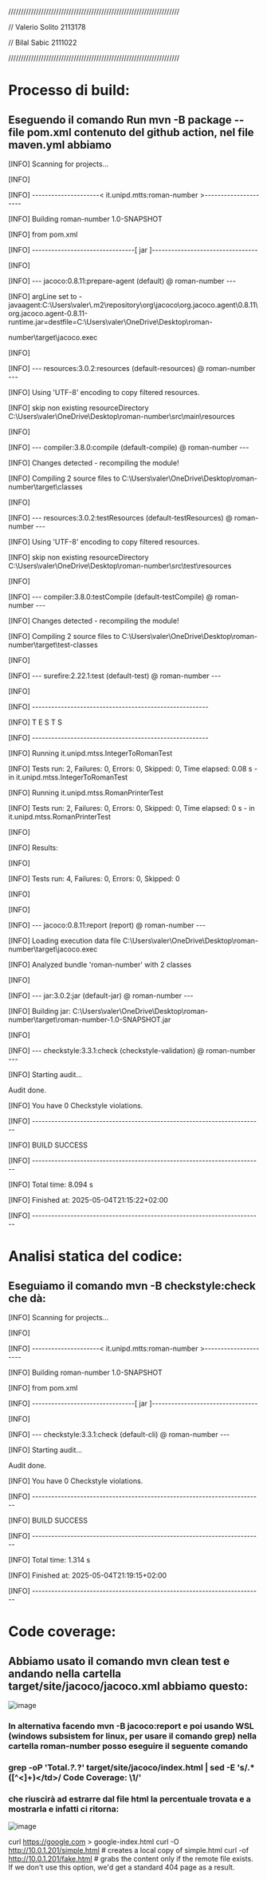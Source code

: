 ////////////////////////////////////////////////////////////////////

// Valerio Solito 2113178

// Bilal Sabic 2111022

////////////////////////////////////////////////////////////////////

# Processo di build:
## Eseguendo il comando Run mvn -B package --file pom.xml contenuto del github action, nel file maven.yml abbiamo

[INFO] Scanning for projects...

[INFO]

[INFO] ---------------------< it.unipd.mtts:roman-number >---------------------

[INFO] Building roman-number 1.0-SNAPSHOT

[INFO]   from pom.xml

[INFO] --------------------------------[ jar ]---------------------------------

[INFO]

[INFO] --- jacoco:0.8.11:prepare-agent (default) @ roman-number ---

[INFO] argLine set to -javaagent:C:\\Users\\valer\\.m2\\repository\\org\\jacoco\\org.jacoco.agent\\0.8.11\\org.jacoco.agent-0.8.11-runtime.jar=destfile=C:\\Users\\valer\\OneDrive\\Desktop\\roman-

number\\target\\jacoco.exec

[INFO]

[INFO] --- resources:3.0.2:resources (default-resources) @ roman-number ---

[INFO] Using 'UTF-8' encoding to copy filtered resources.

[INFO] skip non existing resourceDirectory C:\Users\valer\OneDrive\Desktop\roman-number\src\main\resources

[INFO]

[INFO] --- compiler:3.8.0:compile (default-compile) @ roman-number ---

[INFO] Changes detected - recompiling the module!

[INFO] Compiling 2 source files to C:\Users\valer\OneDrive\Desktop\roman-number\target\classes

[INFO]

[INFO] --- resources:3.0.2:testResources (default-testResources) @ roman-number ---

[INFO] Using 'UTF-8' encoding to copy filtered resources.


[INFO] skip non existing resourceDirectory C:\Users\valer\OneDrive\Desktop\roman-number\src\test\resources

[INFO]

[INFO] --- compiler:3.8.0:testCompile (default-testCompile) @ roman-number ---

[INFO] Changes detected - recompiling the module!

[INFO] Compiling 2 source files to C:\Users\valer\OneDrive\Desktop\roman-number\target\test-classes

[INFO]

[INFO] --- surefire:2.22.1:test (default-test) @ roman-number ---

[INFO]

[INFO] -------------------------------------------------------

[INFO]  T E S T S


[INFO] -------------------------------------------------------

[INFO] Running it.unipd.mtss.IntegerToRomanTest

[INFO] Tests run: 2, Failures: 0, Errors: 0, Skipped: 0, Time elapsed: 0.08 s - in it.unipd.mtss.IntegerToRomanTest

[INFO] Running it.unipd.mtss.RomanPrinterTest

[INFO] Tests run: 2, Failures: 0, Errors: 0, Skipped: 0, Time elapsed: 0 s - in it.unipd.mtss.RomanPrinterTest

[INFO]

[INFO] Results:

[INFO]

[INFO] Tests run: 4, Failures: 0, Errors: 0, Skipped: 0

[INFO]

[INFO]

[INFO] --- jacoco:0.8.11:report (report) @ roman-number ---

[INFO] Loading execution data file C:\Users\valer\OneDrive\Desktop\roman-number\target\jacoco.exec

[INFO] Analyzed bundle 'roman-number' with 2 classes

[INFO]

[INFO] --- jar:3.0.2:jar (default-jar) @ roman-number ---

[INFO] Building jar: C:\Users\valer\OneDrive\Desktop\roman-number\target\roman-number-1.0-SNAPSHOT.jar

[INFO]

[INFO] --- checkstyle:3.3.1:check (checkstyle-validation) @ roman-number ---

[INFO] Starting audit...

Audit done.

[INFO] You have 0 Checkstyle violations.

[INFO] ------------------------------------------------------------------------

[INFO] BUILD SUCCESS

[INFO] ------------------------------------------------------------------------

[INFO] Total time:  8.094 s

[INFO] Finished at: 2025-05-04T21:15:22+02:00

[INFO] ------------------------------------------------------------------------


# Analisi statica del codice:
## Eseguiamo il comando mvn -B checkstyle:check che dà:

[INFO] Scanning for projects...

[INFO]

[INFO] ---------------------< it.unipd.mtts:roman-number >---------------------

[INFO] Building roman-number 1.0-SNAPSHOT

[INFO]   from pom.xml

[INFO] --------------------------------[ jar ]---------------------------------

[INFO]

[INFO] --- checkstyle:3.3.1:check (default-cli) @ roman-number ---

[INFO] Starting audit...

Audit done.

[INFO] You have 0 Checkstyle violations.

[INFO] ------------------------------------------------------------------------

[INFO] BUILD SUCCESS

[INFO] ------------------------------------------------------------------------

[INFO] Total time:  1.314 s

[INFO] Finished at: 2025-05-04T21:19:15+02:00

[INFO] ------------------------------------------------------------------------

# Code coverage:
## Abbiamo usato il comando mvn clean test e andando nella cartella target/site/jacoco/jacoco.xml abbiamo questo:

![image](https://github.com/user-attachments/assets/b452b7e2-9696-4746-ad44-1f6c55a76b7f)

### In alternativa facendo mvn -B jacoco:report e poi usando WSL (windows subsistem for linux, per usare il comando grep) nella cartella roman-number posso eseguire il seguente comando 
### grep -oP 'Total.*?<td class="ctr2">.*?</td>' target/site/jacoco/index.html | sed -E 's/.*<td class="ctr2">([^<]+)<\/td>/ Code Coverage: \1/'
### che riuscirà ad estrarre dal file html la percentuale trovata e a mostrarla e infatti ci ritorna:

![image](https://github.com/user-attachments/assets/427dee06-15dc-4b6d-a519-bcf3bc68d64c)

curl https://google.com > google-index.html
curl -O http://10.0.1.201/simple.html # creates a local copy of simple.html
curl -of http://10.0.1.201/fake.html # grabs the content only if the remote file exists. If we don't use this option, we'd get a standard 404 page as a result.
